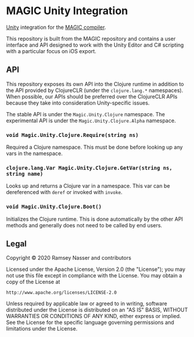 MAGIC Unity Integration
=======================

[Unity](https://unity.com/) integration for the [MAGIC compiler](http://nas.sr/magic/).

This repository is built from the MAGIC repository and contains a user interface and API designed to work with the Unity Editor and C# scripting with a particular focus on iOS export.

API
---


This repository exposes its own API into the Clojure runtime in addition to the API provided by ClojureCLR (under the `clojure.lang.*` namespaces). When possible, our APIs should be preferred over the ClojureCLR APIs because they take into consideration Unity-specific issues.

The stable API is under the `Magic.Unity.Clojure` namespace. The experimental API is under the `Magic.Unity.Clojure.Alpha` namespace.

### `void Magic.Unity.Clojure.Require(string ns)`

Required a Clojure namespace. This must be done before looking up any vars in the namespace.

### `clojure.lang.Var Magic.Unity.Clojure.GetVar(string ns, string name)`

Looks up and returns a Clojure var in a namespace. This var can be dereferenced with `deref` or invoked with `invoke`.

### `void Magic.Unity.Clojure.Boot()`

Initializes the Clojure runtime. This is done automatically by the other API methods and generally does not need to be called by end users.


Legal
-----
Copyright © 2020 Ramsey Nasser and contributors

Licensed under the Apache License, Version 2.0 (the "License"); you may not use this file except in compliance with the License. You may obtain a copy of the License at

```
http://www.apache.org/licenses/LICENSE-2.0
```

Unless required by applicable law or agreed to in writing, software distributed under the License is distributed on an "AS IS" BASIS, WITHOUT WARRANTIES OR CONDITIONS OF ANY KIND, either express or implied. See the License for the specific language governing permissions and limitations under the License.
